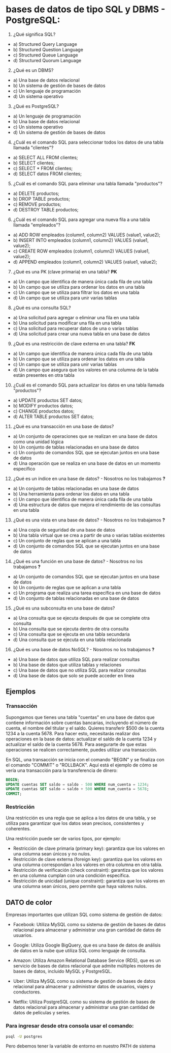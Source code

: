 # bases de datos de tipo SQL y DBMS - PostgreSQL:

1. ¿Qué significa SQL?
- a) Structured Query Language
- b) Structured Question Language
- c) Structured Queue Language
- d) Structured Quorum Language

2. ¿Qué es un DBMS?
- a) Una base de datos relacional
- b) Un sistema de gestión de bases de datos
- c) Un lenguaje de programación
- d) Un sistema operativo

3. ¿Qué es PostgreSQL?
- a) Un lenguaje de programación
- b) Una base de datos relacional
- c) Un sistema operativo
- d) Un sistema de gestión de bases de datos

4. ¿Cuál es el comando SQL para seleccionar todos los datos de una tabla llamada "clientes"?
- a) SELECT ALL FROM clientes;
- b) SELECT clientes;
- c) SELECT * FROM clientes;
- d) SELECT datos FROM clientes;

5. ¿Cuál es el comando SQL para eliminar una tabla llamada "productos"?
- a) DELETE productos;
- b) DROP TABLE productos;
- c) REMOVE productos;
- d) DESTROY TABLE productos;

6. ¿Cuál es el comando SQL para agregar una nueva fila a una tabla llamada "empleados"?
- a) ADD ROW empleados (column1, column2) VALUES (value1, value2);
- b) INSERT INTO empleados (column1, column2) VALUES (value1, value2);
- c) CREATE ROW empleados (column1, column2) VALUES (value1, value2);
- d) APPEND empleados (column1, column2) VALUES (value1, value2);

7. ¿Qué es una PK (clave primaria) en una tabla? **PK**
- a) Un campo que identifica de manera única cada fila de una tabla
- b) Un campo que se utiliza para ordenar los datos en una tabla
- c) Un campo que se utiliza para filtrar los datos en una tabla
- d) Un campo que se utiliza para unir varias tablas

8. ¿Qué es una consulta SQL?
- a) Una solicitud para agregar o eliminar una fila en una tabla
- b) Una solicitud para modificar una fila en una tabla
- c) Una solicitud para recuperar datos de una o varias tablas
- d) Una solicitud para crear una nueva tabla en una base de datos

9. ¿Qué es una restricción de clave externa en una tabla? **FK**
- a) Un campo que identifica de manera única cada fila de una tabla
- b) Un campo que se utiliza para ordenar los datos en una tabla
- c) Un campo que se utiliza para unir varias tablas
- d) Un campo que asegura que los valores en una columna de la tabla están presentes en otra tabla

10. ¿Cuál es el comando SQL para actualizar los datos en una tabla llamada "productos"?
- a) UPDATE productos SET datos;
- b) MODIFY productos datos;
- c) CHANGE productos datos;
- d) ALTER TABLE productos SET datos;

11. ¿Qué es una transacción en una base de datos?
- a) Un conjunto de operaciones que se realizan en una base de datos como una unidad lógica
- b) Un conjunto de tablas relacionadas en una base de datos
- c) Un conjunto de comandos SQL que se ejecutan juntos en una base de datos
- d) Una operación que se realiza en una base de datos en un momento específico

12. ¿Qué es un índice en una base de datos? - Nosotros no los trabajamos **?**
- a) Un conjunto de tablas relacionadas en una base de datos
- b) Una herramienta para ordenar los datos en una tabla
- c) Un campo que identifica de manera única cada fila de una tabla
- d) Una estructura de datos que mejora el rendimiento de las consultas en una tabla

13. ¿Qué es una vista en una base de datos? - Nosotros no los trabajamos **?**
- a) Una copia de seguridad de una base de datos
- b) Una tabla virtual que se crea a partir de una o varias tablas existentes
- c) Un conjunto de reglas que se aplican a una tabla
- d) Un conjunto de comandos SQL que se ejecutan juntos en una base de datos

14. ¿Qué es una función en una base de datos? - Nosotros no los trabajamos **?**
- a) Un conjunto de comandos SQL que se ejecutan juntos en una base de datos
- b) Un conjunto de reglas que se aplican a una tabla
- c) Un programa que realiza una tarea específica en una base de datos
- d) Un conjunto de tablas relacionadas en una base de datos

15. ¿Qué es una subconsulta en una base de datos?
- a) Una consulta que se ejecuta después de que se complete otra consulta
- b) Una consulta que se ejecuta dentro de otra consulta
- c) Una consulta que se ejecuta en una tabla secundaria
- d) Una consulta que se ejecuta en una tabla relacionada

16. ¿Qué es una base de datos NoSQL? - Nosotros no los trabajamos **?**
- a) Una base de datos que utiliza SQL para realizar consultas
- b) Una base de datos que utiliza tablas y relaciones
- c) Una base de datos que no utiliza SQL para realizar consultas
- d) Una base de datos que solo se puede acceder en línea





## Ejemplos

### Transacción
Supongamos que tienes una tabla "cuentas" en una base de datos que contiene información sobre cuentas bancarias, incluyendo el número de cuenta, el nombre del titular y el saldo. Quieres transferir $500 de la cuenta 1234 a la cuenta 5678. Para hacer esto, necesitarás realizar dos operaciones en la base de datos: actualizar el saldo de la cuenta 1234 y actualizar el saldo de la cuenta 5678. Para asegurarte de que estas operaciones se realicen correctamente, puedes utilizar una transacción.

En SQL, una transacción se inicia con el comando "BEGIN" y se finaliza con el comando "COMMIT" o "ROLLBACK". Aquí está el ejemplo de cómo se vería una transacción para la transferencia de dinero:

```sql
BEGIN;
UPDATE cuentas SET saldo = saldo - 500 WHERE num_cuenta = 1234;
UPDATE cuentas SET saldo = saldo + 500 WHERE num_cuenta = 5678;
COMMIT;
```

### Restricción
 Una restricción es una regla que se aplica a los datos de una tabla, y se utiliza para garantizar que los datos sean precisos, consistentes y coherentes.

Una restricción puede ser de varios tipos, por ejemplo:

- Restricción de clave primaria (primary key): garantiza que los valores en una columna sean únicos y no nulos.
- Restricción de clave externa (foreign key): garantiza que los valores en una columna correspondan a los valores en otra columna en otra tabla.
- Restricción de verificación (check constraint): garantiza que los valores en una columna cumplan con una condición específica.
- Restricción de unicidad (unique constraint): garantiza que los valores en una columna sean únicos, pero permite que haya valores nulos.




## DATO de color

Empresas importantes que utilizan SQL como sistema de gestión de datos:

- Facebook: Utiliza MySQL como su sistema de gestión de bases de datos relacional para almacenar y administrar una gran cantidad de datos de usuarios.

- Google: Utiliza Google BigQuery, que es una base de datos de análisis de datos en la nube que utiliza SQL como lenguaje de consulta.

- Amazon: Utiliza Amazon Relational Database Service (RDS), que es un servicio de bases de datos relacional que admite múltiples motores de bases de datos, incluido MySQL y PostgreSQL.

- Uber: Utiliza MySQL como su sistema de gestión de bases de datos relacional para almacenar y administrar datos de usuarios, viajes y conductores.

- Netflix: Utiliza PostgreSQL como su sistema de gestión de bases de datos relacional para almacenar y administrar una gran cantidad de datos de películas y series.

### Para ingresar desde otra consola usar el comando:
```bash
psql -U postgres
```
Pero debemos tener la variable de entorno en nuestro PATH de sistema